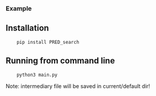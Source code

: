 ### Example

## Installation
```shell
    pip install PRED_search   
```
## Running from command line
```shell
    python3 main.py  
```
Note: intermediary file will be saved in current/default dir!
